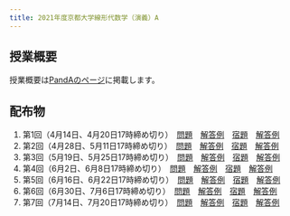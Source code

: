```yaml
---
title: 2021年度京都大学線形代数学（演義）A
---
```


## 授業概要

授業概要は[PandAのページ](https://panda.ecs.kyoto-u.ac.jp/portal/site/2021-888-N151-043)に掲載します。

## 配布物

1. 第1回（4月14日、4月20日17時締め切り）　[問題](problem1a.pdf)　[解答例](solution1a.pdf)　[宿題](problem1b.pdf)　[解答例](solution1b.pdf)
2. 第2回（4月28日、5月11日17時締め切り）　[問題](problem2a.pdf)　[解答例](solution2a.pdf)　[宿題](problem2b.pdf)　[解答例](solution2b.pdf)
3. 第3回（5月19日、5月25日17時締め切り）　[問題](problem3a.pdf)　[解答例](solution3a.pdf)　[宿題](problem3b.pdf)　[解答例](solution3b.pdf)
4. 第4回（6月2日、6月8日17時締め切り）　[問題](problem4a.pdf)　[解答例](solution4a.pdf)　[宿題](problem4b.pdf)　[解答例](solution4b.pdf)
5. 第5回（6月16日、6月22日17時締め切り）　[問題](problem5a.pdf)　[解答例](solution5a.pdf)　[宿題](problem5b.pdf)　[解答例](solution5b.pdf)
6. 第6回（6月30日、7月6日17時締め切り）　[問題](problem6a.pdf)　[解答例](solution6a.pdf)　[宿題](problem6b.pdf)　[解答例](solution6b.pdf)
7. 第7回（7月14日、7月20日17時締め切り）　[問題](problem7a.pdf)　[解答例](solution7a.pdf)　[宿題](problem7b.pdf)　[解答例](solution7b.pdf)

